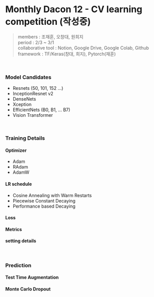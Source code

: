 # Monthly Dacon 12 - CV learning competition (작성중)
> members : 조재훈, 오창대, 원희지 <br/>
period : 2/3 ~ 3/1 <br/>
collaborative tool : Notion, Google Drive, Google Colab, Github <br/>
framework : TF/Keras(창대, 희지), Pytorch(재훈)

<br/>

### Model Candidates
* Resnets (50, 101, 152 ...)    
* InceptionResnet v2
* DenseNets
* Xception
* EfficientNets (B0, B1, ... B7)
* Vision Transformer

<br/>

### Training Details
#### Optimizer
- Adam
- RAdam
- AdamW
#### LR schedule
- Cosine Annealing with Warm Restarts
- Piecewise Constant Decaying
- Performance based Decaying
#### Loss
#### Metrics
#### setting details

<br/>

### Prediction
#### Test Time Augmentation
#### Monte Carlo Dropout
